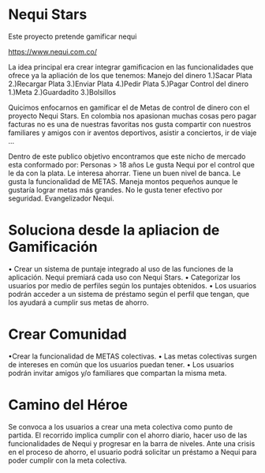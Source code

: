 # Nequi Stars
Este  proyecto pretende gamificar nequi

https://www.nequi.com.co/

La idea principal era crear integrar gamificacion en las funcionalidades que ofrece ya la apliación de los que tenemos:
Manejo del dinero
1.)Sacar Plata
2.)Recargar Plata
3.)Enviar Plata
4.)Pedir Plata
5.)Pagar
Control del dinero
1.)Meta
2.)Guardadito
3.)Bolsillos

Quicimos enfocarnos en gamificar el de Metas de control de dinero con el proyecto Nequi Stars.
En colombia nos apasionan muchas cosas pero pagar facturas no es una de nuestras favoritas nos gusta compartir con nuestros familiares y amigos con ir aventos deportivos, asistir a conciertos, ir de viaje ...

Dentro de este publico objetivo encontramos que este nicho de mercado esta conformado por:
Personas > 18 años
Le gusta Nequi por el control que le da con la plata.
Le interesa ahorrar.
Tiene un buen nivel de banca.
Le gusta la funcionalidad de METAS.
Maneja montos pequeños aunque le gustaría lograr metas más grandes.
No le gusta tener efectivo por seguridad.
Evangelizador Nequi.

# Soluciona desde la apliacion de Gamificación
• Crear un sistema de puntaje integrado al uso de las funciones de la aplicación. Nequi premiará cada uso con Nequi Stars.
• Categorizar los usuarios por medio de perfiles según los puntajes obtenidos.
• Los usuarios podrán acceder a un sistema de préstamo según el perfil que tengan, que los ayudará a cumplir sus metas de ahorro.

# Crear Comunidad
•Crear la funcionalidad de METAS colectivas.
• Las metas colectivas surgen de intereses en común que los usuarios puedan tener.
• Los usuarios podrán invitar amigos y/o familiares que compartan la misma meta.

# Camino del Héroe
Se convoca a los usuarios a crear una meta colectiva como punto de partida.
El recorrido implica cumplir con el ahorro diario, hacer uso de las funcionalidades de Nequi y progresar en la barra de niveles.
Ante una crisis en el proceso de ahorro, el usuario podrá solicitar un préstamo a Nequi para poder cumplir con la meta colectiva.






